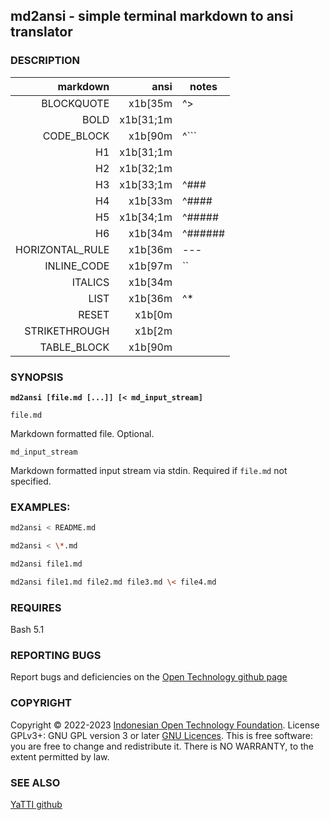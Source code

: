 ## **md2ansi - simple terminal markdown to ansi translator**

### DESCRIPTION

 | markdown | ansi | notes |
 | -: | -: | - |
 | BLOCKQUOTE | x1b[35m | ^> |
 | BOLD | x1b[31;1m |  |
 | CODE_BLOCK | x1b[90m | ^\`\`\` |
 | H1 | x1b[31;1m | |
 | H2 | x1b[32;1m | |
 | H3 | x1b[33;1m | ^### |
 | H4 | x1b[33m | ^#### |
 | H5 | x1b[34;1m | ^##### |
 | H6 | x1b[34m | ^###### |
 | HORIZONTAL_RULE | x1b[36m | --- |
 | INLINE_CODE | x1b[97m | \`\` |
 | ITALICS | x1b[34m |  |
 | LIST | x1b[36m | ^* |
 | RESET | x1b[0m |  |
 | STRIKETHROUGH | x1b[2m |  |
 | TABLE_BLOCK | x1b[90m |  |

### SYNOPSIS

**`md2ansi [file.md [...]] [< md_input_stream]`**

`file.md`

Markdown formatted file. Optional.

`md_input_stream`

Markdown formatted input stream via stdin. Required if `file.md` not specified.

### EXAMPLES:

```bash
md2ansi < README.md

md2ansi < \*.md

md2ansi file1.md

md2ansi file1.md file2.md file3.md \< file4.md

```

### REQUIRES

Bash 5.1

### REPORTING BUGS

Report bugs and deficiencies on the [Open Technology github page](https://github.com/Open-Technology-Foundation/md2ansi)

### COPYRIGHT

Copyright © 2022-2023 [Indonesian Open Technology Foundation](https://yatti.id).  License GPLv3+: GNU GPL version 3 or later [GNU Licences](https://gnu.org/licenses/gpl.html).  This is free software: you are free to change and redistribute it.  There is NO WARRANTY, to the extent permitted by law.

### SEE ALSO

[YaTTI github](https://github.com/Open-Technology-Foundation/)

